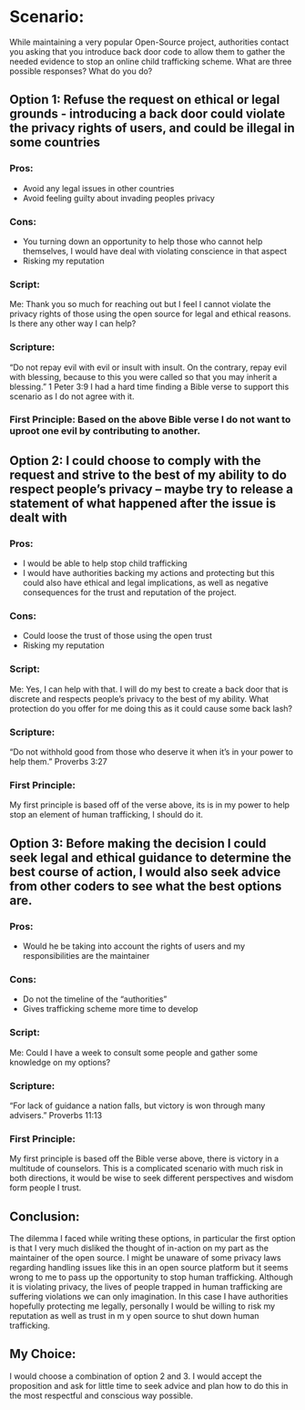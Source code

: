 # Scenario:

While maintaining a very popular Open-Source project, authorities contact you asking that you introduce back door code to allow them to gather the needed evidence to stop an online child trafficking scheme. What are three possible responses? What do you do?

## Option 1: Refuse the request on ethical or legal grounds - introducing a back door could violate the privacy rights of users, and could be illegal in some countries 
### Pros:
-	Avoid any legal issues in other countries 
-	Avoid feeling guilty about invading peoples privacy
### Cons:
-	You turning down an opportunity to help those who cannot help themselves, I would have deal with violating conscience in that aspect
-	Risking my reputation 
### Script:
Me: Thank you so much for reaching out but I feel I cannot violate the privacy rights of those using the open source for legal and ethical reasons. Is there any other way I can help?
### Scripture: 
“Do not repay evil with evil or insult with insult. On the contrary, repay evil with blessing, because to this you were called so that you may inherit a blessing.” 1 Peter 3:9
I had a hard time finding a Bible verse to support this scenario as I do not agree with it.

### First Principle: Based on the above Bible verse I do not want to uproot one evil by contributing to another. 

## Option 2: I could choose to comply with the request and strive to the best of my ability to do respect people’s privacy – maybe try to release a statement of what happened after the issue is dealt with
### Pros:
-	I would be able to help stop child trafficking 
-	I would have authorities backing my actions and protecting but this could also have ethical and legal implications, as well as negative consequences for the trust and reputation of the project.
### Cons:
-	Could loose the trust of those using the open trust 
-	Risking my reputation 

### Script:
Me: Yes, I can help with that. I will do my best to create a back door that is discrete and respects people’s privacy to the best of my ability. What protection do you offer for me doing this as it could cause some back lash?

### Scripture:
“Do not withhold good from those who deserve it when it’s in your power to help them.”
Proverbs 3:27

### First Principle:
My first principle is based off of the verse above, its is in my power to help stop an element of human trafficking, I should do it. 


## Option 3: Before making the decision I could seek legal and ethical guidance to determine the best course of action, I would also seek advice from other coders to see what the best options are. 
### Pros:
-	Would he be taking into account the rights of users and my responsibilities are the maintainer 
### Cons:
-	Do not the timeline of the “authorities”
-	Gives trafficking scheme more time to develop 
### Script: 
Me: Could I have a week to consult some people and gather some knowledge on my options?

### Scripture:
“For lack of guidance a nation falls, but victory is won through many advisers.”
Proverbs 11:13

### First Principle:
My first principle is based off the Bible verse above, there is victory in a multitude of counselors. This is a complicated scenario with much risk in both directions, it would be wise to seek different perspectives and wisdom form people I trust. 

## Conclusion:
The dilemma I faced while writing these options, in particular the first option is that I very much disliked the thought of in-action on my part as the maintainer of the open source. I might be unaware of some privacy laws regarding handling issues like this in an open source platform but it seems wrong to me to pass up the opportunity to stop human trafficking. Although it is violating privacy, the lives of people trapped in human trafficking are suffering violations we can only imagination. In this case I have authorities hopefully protecting me legally, personally I would be willing to risk my reputation as well as trust in m y open source to shut down human trafficking. 

## My Choice:
I would choose a combination of option 2 and 3. I would accept the proposition and ask for little time to seek advice and plan how to do this in the most respectful and conscious way possible. 






